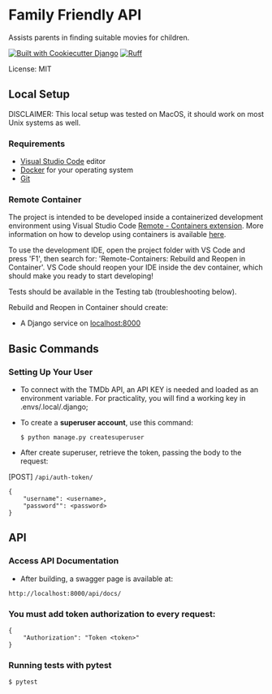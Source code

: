 # Family Friendly API

Assists parents in finding suitable movies for children.

[![Built with Cookiecutter Django](https://img.shields.io/badge/built%20with-Cookiecutter%20Django-ff69b4.svg?logo=cookiecutter)](https://github.com/cookiecutter/cookiecutter-django/)
[![Ruff](https://img.shields.io/endpoint?url=https://raw.githubusercontent.com/astral-sh/ruff/main/assets/badge/v2.json)](https://github.com/astral-sh/ruff)

License: MIT

## Local Setup
DISCLAIMER: This local setup was tested on MacOS, it should work on most Unix systems as well.

### Requirements
- [Visual Studio Code](https://code.visualstudio.com/) editor
- [Docker](https://www.docker.com/get-started/) for your operating system
- [Git](https://git-scm.com/downloads)

### Remote Container

The project is intended to be developed inside a containerized development environment using Visual Studio Code [Remote - Containers extension](https://code.visualstudio.com/docs/remote/containers). More information on how to develop using containers is available [here](https://www.youtube.com/watch?v=KFyRLxiRKAc).

To use the development IDE, open the project folder with VS Code and press 'F1', then search for: 'Remote-Containers: Rebuild and Reopen in Container'.
VS Code should reopen your IDE inside the dev container, which should make you ready to start developing!

Tests should be available in the Testing tab (troubleshooting below).

Rebuild and Reopen in Container should create:

- A Django service on [localhost:8000](http://localhost:8000/)

## Basic Commands

### Setting Up Your User
- To connect with the TMDb API, an API KEY is needed and loaded as an environment variable. For practicality, you will find a working key in .envs/.local/.django;
  
- To create a **superuser account**, use this command:

      $ python manage.py createsuperuser

-  After create superuser, retrieve the token, passing the body to the request:

[POST]  ```/api/auth-token/```  

```
{
    "username": <username>,
    "password"": <password>
}
```
## API
### Access API Documentation
- After building, a swagger page is available at:
```
http://localhost:8000/api/docs/
```

### You must add token authorization to every request:  

```
{
    "Authorization": "Token <token>"
}
```


### Running tests with pytest

    $ pytest


